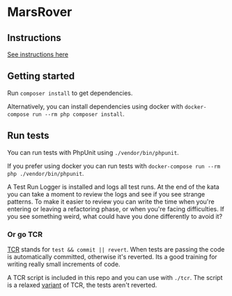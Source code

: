 # MarsRover

## Instructions

[See instructions here](https://katalyst.codurance.com/simple-mars-rover)

## Getting started

Run `composer install` to get dependencies.

Alternatively, you can install dependencies using docker with `docker-compose run --rm php composer install`.

## Run tests

You can run tests with PhpUnit using `./vendor/bin/phpunit`.

If you prefer using docker you can run tests with `docker-compose run --rm php ./vendor/bin/phpunit`.

A Test Run Logger is installed and logs all test runs. At the end of the kata you
can take a moment to review the logs and see if you see strange patterns. To make it easier
to review you can write the time when you're entering or leaving a refactoring phase, or when
you're facing difficulties. If you see something weird, what could have you done differently to avoid it?

### Or go TCR

[TCR](https://medium.com/@kentbeck_7670/test-commit-revert-870bbd756864) stands for `test && commit || revert`. When tests are passing the code is automatically committed, otherwise it's reverted.
Its a good training for writing really small increments of code.

A TCR script is included in this repo and you can use with `./tcr`.
The script is a relaxed [variant](https://medium.com/@tdeniffel/tcr-variants-test-commit-revert-bf6bd84b17d3) of TCR, the tests aren't reverted.



